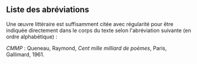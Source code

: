 ## Liste des abréviations 

Une œuvre littéraire est suffisamment citée avec régularité pour être indiquée directement dans le corps du texte selon l'abréviation suivante (en ordre alphabétique) : 

*CMMP* : Queneau, Raymond, *Cent mille milliard de poèmes*, Paris, Gallimard, 1961.